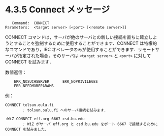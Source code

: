 # 4.3.5 Connect メッセージ

```
   Command:  CONNECT
Parameters:  <target server> [<port> [<remote server>]]
```

CONNECT コマンドは，サーバが他のサーバとの新しい接続を直ちに確立しようとすることを強制するために使用することができます．CONNECT は特権的なコマンドであり，IRC オペレータのみが使用することができます．リモートサーバが指定された場合，そのサーバは `<target server>` と `<port>` に対して CONNECT を試みます．

数値返信：
```
    ERR_NOSUCHSERVER      ERR_NOPRIVILEGES
    ERR_NEEDMOREPARAMS
```

例：
```
CONNECT tolsun.oulu.fi
		; tolsun.oulu.fi へのサーバ接続を試みます．

:WiZ CONNECT eff.org 6667 csd.bu.edu
		; WiZ がサーバ eff.org と csd.bu.edu をポート 6667 で接続するために CONNECT を試みました．
```

